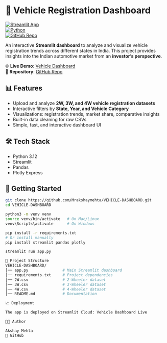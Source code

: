 # 🚗 Vehicle Registration Dashboard

[![Streamlit App](https://img.shields.io/badge/Streamlit-Deployed-brightgreen?logo=streamlit)](https://vehicledashboard.streamlit.app/)  
[![Python](https://img.shields.io/badge/Python-3.12-blue?logo=python)](https://www.python.org/)  
[![GitHub Repo](https://img.shields.io/badge/GitHub-Repo-black?logo=github)](https://github.com/Mrakshaymehta/VEHICLE-DASHBOARD)

An interactive **Streamlit dashboard** to analyze and visualize vehicle registration trends across different states in India. This project provides insights into the Indian automotive market from an **investor’s perspective**.

🌐 **Live Demo**: [Vehicle Dashboard](https://vehicledashboard.streamlit.app/)  
📂 **Repository**: [GitHub Repo](https://github.com/Mrakshaymehta/VEHICLE-DASHBOARD)

## 📊 Features
- Upload and analyze **2W, 3W, and 4W vehicle registration datasets**
- Interactive filters by **State, Year, and Vehicle Category**
- Visualizations: registration trends, market share, comparative insights
- Built-in data cleaning for raw CSVs
- Simple, fast, and interactive dashboard UI

## 🛠 Tech Stack
- Python 3.12
- Streamlit
- Pandas
- Plotly Express

## 🚀 Getting Started
```bash
git clone https://github.com/Mrakshaymehta/VEHICLE-DASHBOARD.git
cd VEHICLE-DASHBOARD

python3 -m venv venv
source venv/bin/activate   # On Mac/Linux
venv\Scripts\activate      # On Windows

pip install -r requirements.txt
# Or install manually
pip install streamlit pandas plotly

streamlit run app.py

📂 Project Structure
VEHICLE-DASHBOARD/
│── app.py               # Main Streamlit dashboard
│── requirements.txt     # Project dependencies
│── 2W.csv               # 2-Wheeler dataset
│── 3W.csv               # 3-Wheeler dataset
│── 4W.csv               # 4-Wheeler dataset
│── README.md            # Documentation

📈 Deployment

The app is deployed on Streamlit Cloud: Vehicle Dashboard Live

👨‍💻 Author

Akshay Mehta
📌 GitHub
